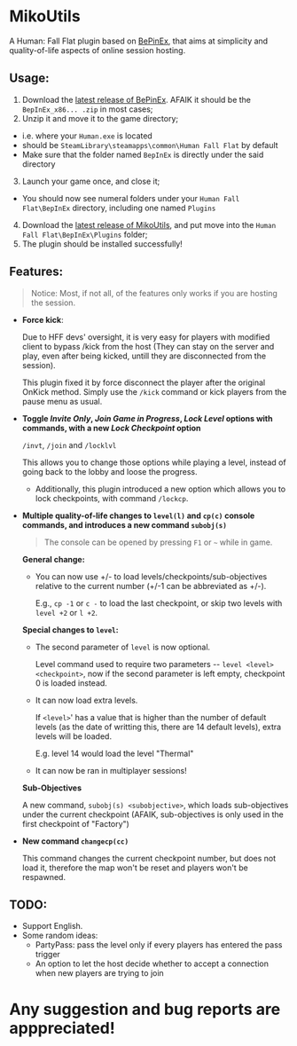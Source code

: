 # MikoUtils

A Human: Fall Flat plugin based on [BePinEx](https://github.com/BepInEx/BepInEx), that aims at simplicity and quality-of-life aspects of online session hosting. 

## Usage: 
1. Download the [latest release of BePinEx](https://github.com/BepInEx/BepInEx/releases/latest). AFAIK it should be the `BepInEx_x86... .zip` in most cases; 
2. Unzip it and move it to the game directory; 
  - i.e. where your `Human.exe` is located
  - should be `SteamLibrary\steamapps\common\Human Fall Flat` by default
  - Make sure that the folder named `BepInEx` is directly under the said directory
3. Launch your game once, and close it; 
  - You should now see numeral folders under your `Human Fall Flat\BepInEx` directory, including one named `Plugins`
4. Download the [latest release of MikoUtils](https://github.com/Kirisoup/MikoUtils/releases/latest), and put move into the `Human Fall Flat\BepInEx\Plugins` folder; 
5. The plugin should be installed successfully! 

## Features:

> Notice: Most, if not all, of the features only works if you are hosting the session. 

- **Force kick**: 

  Due to HFF devs' oversight, it is very easy for players with modified client to bypass /kick from the host (They can stay on the server and play, even after being kicked, untill they are disconnected from the session). 

  This plugin fixed it by force disconnect the player after the original OnKick method. Simply use the `/kick` command or kick players from the pause menu as usual. 

- **Toggle _Invite Only_, _Join Game in Progress_, _Lock Level_ options with commands, with a new _Lock Checkpoint_ option**

  `/invt`, `/join` and `/locklvl`

  This allows you to change those options while playing a level, instead of going back to the lobby and loose the progress. 

  - Additionally, this plugin introduced a new option which allows you to lock checkpoints, with command `/lockcp`. 

- **Multiple quality-of-life changes to `level(l)` and `cp(c)` console commands, and introduces a new command `subobj(s)`**

  > The console can be opened by pressing `F1` or `~` while in game.

  **General change:**
  - You can now use +/-<integer> to load levels/checkpoints/sub-objectives relative to the current number (+/-1 can be abbreviated as +/-). 

    E.g., `cp -1` or `c -` to load the last checkpoint, or skip two levels with `level +2` or `l +2`. 

  **Special changes to `level`:**
  - The second parameter of `level` is now optional.

    Level command used to require two parameters -- `level <level> <checkpoint>`, now if the second parameter is left empty, checkpoint 0 is loaded instead.

  - It can now load extra levels.
 
    If `<level>`' has a value that is higher than the number of default levels (as the date of writting this, there are 14 default levels), extra levels will be loaded.

    E.g. level 14 would load the level "Thermal"

  - It can now be ran in multiplayer sessions!
 
  **Sub-Objectives**

  A new command, `subobj(s) <subobjective>`, which loads sub-objectives under the current checkpoint (AFAIK, sub-objectives is only used in the first checkpoint of "Factory")

- **New command `changecp(cc)`**

  This command changes the current checkpoint number, but does not load it, therefore the map won't be reset and players won't be respawned.

## TODO: 
- Support English.
- Some random ideas:
  - PartyPass: pass the level only if every players has entered the pass trigger
  - An option to let the host decide whether to accept a connection when new players are trying to join

# Any suggestion and bug reports are apppreciated!
